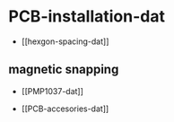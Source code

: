 
# PCB-installation-dat





- [[hexgon-spacing-dat]]

## magnetic snapping 

- [[PMP1037-dat]]

- [[PCB-accesories-dat]]
